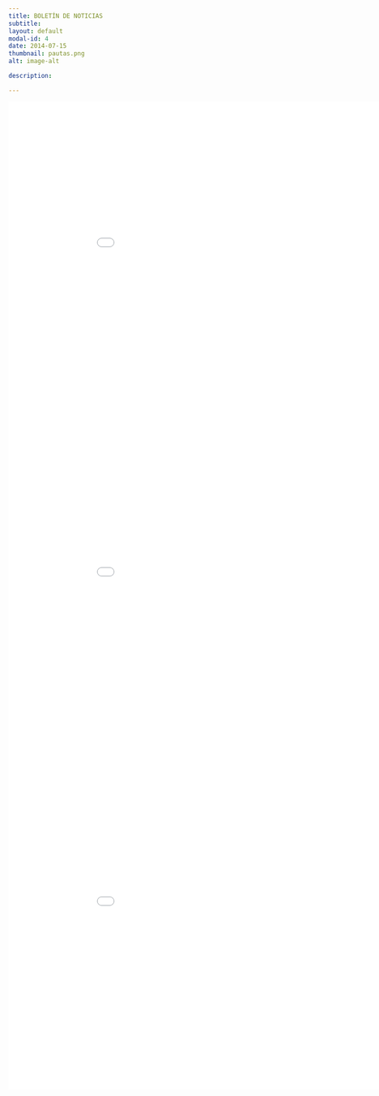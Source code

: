 ```yaml
---
title: BOLETÍN DE NOTICIAS
subtitle: 
layout: default
modal-id: 4
date: 2014-07-15
thumbnail: pautas.png
alt: image-alt

description: 

---
```


<html>
<body>
<embed src="img/poster/ISLP_Bolivia_B3.pdf" width="950" height="650">
</body>
</html>

<html>
<body>
<embed src="img/poster/ISLP_Bolivia_clausura.pdf" width="950" height="650">
</body>
</html>

<html>
<body>
<embed src="img/poster/ISLP_Bolivia_B1.pdf" width="950" height="650">
</body>
</html>